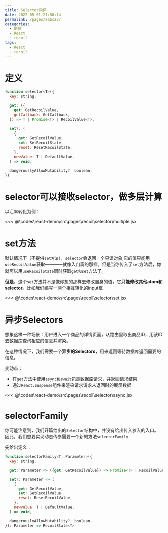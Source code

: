 ```yaml
---
title: Selector详解
date: 2022-05-01 21:50:14
permalink: /pages/2abc22/
categories:
  - 前端
  - React
  - recoil
tags:
  - React
  - recoil
---
```


# 定义

```js
function selector<T>({
  key: string,

  get: ({
    get: GetRecoilValue,
    getCallback: GetCallback,
  }) => T | Promise<T> | RecoilValue<T>,

  set?: (
    {
      get: GetRecoilValue,
      set: SetRecoilState,
      reset: ResetRecoilState,
    },
    newValue: T | DefaultValue,
  ) => void,

  dangerouslyAllowMutability?: boolean,
})
```

# selector可以接收selector，做多层计算

以汇率转化为例：

<<< @\codes\react-demo\src\pages\recoil\selector\multiple.jsx

# set方法

默认情况下（不提供`set方法`），`selector`会返回一个只读对象,它的值只能用`useRecoilValue`获取————就像入门篇的那样。但是当你传入了`set`方法后，你就可以用`useRecoilState`同时获取`get和set`方法了。

**但是**，这个`set`方法并不是像你想的那样去修改自身的值，它**只能修改其他atom和selector**。比如我们编写一两个相互转化的input框

<<< @\codes\react-demo\src\pages\recoil\selector\set.jsx


# 异步Selectors

想象这样一种场景：用户进入一个商品的详情页面，从路由里取出商品ID，用该ID去数据库查询相应的信息并渲染。

在这种情况下，我们需要一个**异步的Selectors**，用来返回等待数据库返回需要的信息。

变动点：
- 在`get`方法中使用`async和await`包裹数据库请求，并返回请求结果
- 通过`React.Suspense`组件来渲染请求请求未返回时的展示数据

<<< @\codes\react-demo\src\pages\recoil\selector\async.jsx


# selectorFamily

你可能注意到，我们开篇给出的`Selector`结构中，并没有给出传入参入的入口。因此，我们想要实现动态传参需要一个新的方法`selectorFamily`

先给出定义：

```js
function selectorFamily<T, Parameter>({
  key: string, 

  get: Parameter => ({get: GetRecoilValue}) => Promise<T> | RecoilValue<T> | T,

  set?: Parameter => (
    {
      get: GetRecoilValue,
      set: SetRecoilValue,
      reset: ResetRecoilValue,
    },
    newValue: T | DefaultValue,
  ) => void,

  dangerouslyAllowMutability?: boolean,
}): Parameter => RecoilState<T>
```

